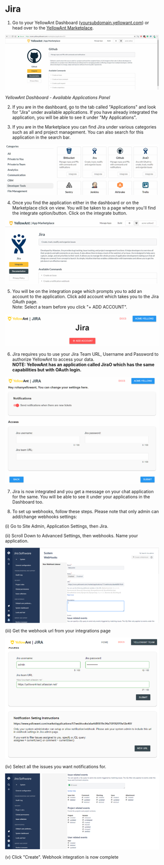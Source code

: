# Jira

1. Go to your YellowAnt Dashboard \([yoursubdomain.yellowant.com](https://github.com/yellowanthq/yellowant-help-center/tree/bdad19066023aa6a8b667a1d6f05b72945b49759/yoursubdomain.yellowant.com)\) or head over to the [YellowAnt Marketplace](https://www.yellowant.com/marketplace). 

![](../../.gitbook/assets/image%20%2834%29.png)

_YellowAnt Dashboard - Available Applications Panel_

2. If you are in the dashboard, go to the tab called "Applications" and look for "Jira" under available applications. If you have already integrated the application, you will be able to see it under "My Applications".

3. If you are in the Marketplace you can find Jira under various categories such as all and project management. You can also search for this application in the search bar.  


![](../../.gitbook/assets/image%20%28305%29.png)

4. Once you find the application either in the dashboard or on the Marketplace click on view. You will be taken to a page where you'll find the integrate option/button. Click on the integrate button.  


![](../../.gitbook/assets/image%20%2881%29.png)

5. You will be on the integration page which prompts you to add an account to the application. Click add account which takes you to the Jira OAuth page.  
Note: Select a team before you click "+ ADD ACCOUNT".  


![](../../.gitbook/assets/image%20%28293%29.png)

6. Jira requires you to use your Jira Team URL, Username and Password to authorize YellowAnt to access your data.  
**NOTE: YellowAnt has an application called JiraO which has the same capabilities but with OAuth login.**  


![](../../.gitbook/assets/image%20%28245%29.png)

7. Jira is now integrated and you get a message on your chat application for the same. You will be able to see it under your applications in the Dashboard too.

8. To set up webhooks, follow these steps. Please note that only admin can add/change webhooks settings:

\(i\) Go to Site Admin, Application Settings, then Jira. 

\(ii\) Scroll Down to Advanced Settings, then webhooks. Name your application. 

![](../../.gitbook/assets/image%20%28168%29.png)

\(iii\) Get the webhook url from your integrations page

![](../../.gitbook/assets/image%20%28143%29.png)

\(iv\) Select all the issues you want notifications for. 

![](../../.gitbook/assets/image%20%28302%29.png)

\(v\) Click "Create". Webhook integration is now complete

